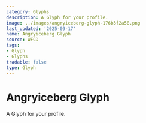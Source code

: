 ```yaml
---
category: Glyphs
description: A Glyph for your profile.
image: ../images/angryiceberg-glyph-176b3f2a58.png
last_updated: '2025-09-17'
name: Angryiceberg Glyph
source: WFCD
tags:
- Glyph
- Glyphs
tradable: false
type: Glyph
---
```


# Angryiceberg Glyph

A Glyph for your profile.

